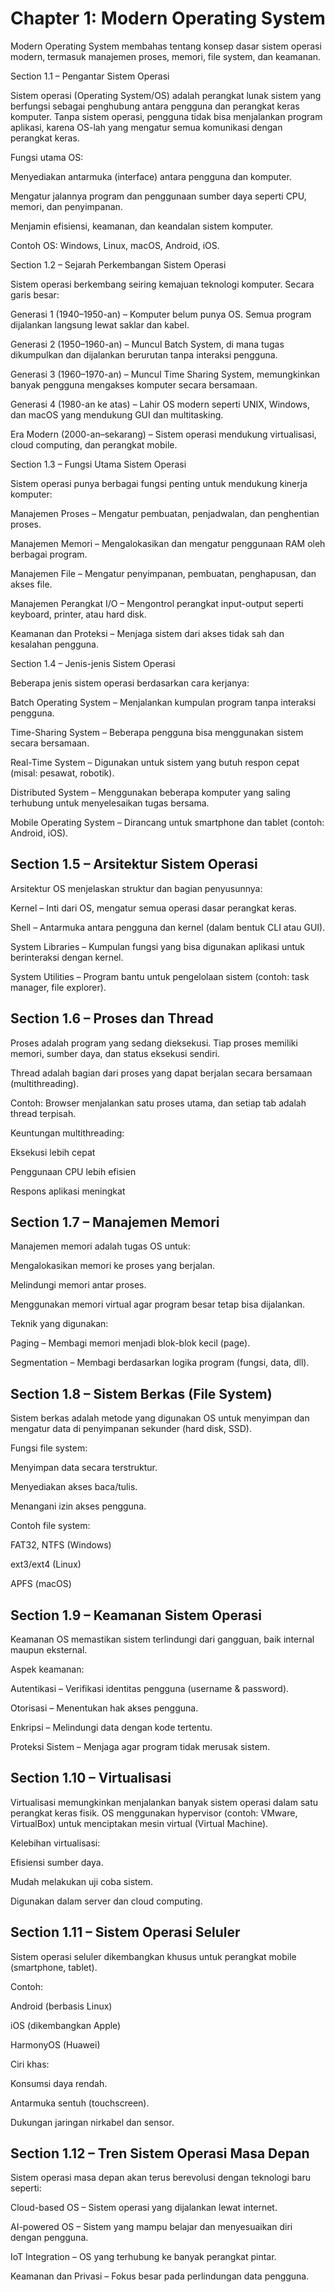# Chapter 1: Modern Operating System

Modern Operating System membahas tentang konsep dasar sistem operasi modern, termasuk manajemen proses, memori, file system, dan keamanan.

Section 1.1 – Pengantar Sistem Operasi

Sistem operasi (Operating System/OS) adalah perangkat lunak sistem yang berfungsi sebagai penghubung antara pengguna dan perangkat keras komputer.
Tanpa sistem operasi, pengguna tidak bisa menjalankan program aplikasi, karena OS-lah yang mengatur semua komunikasi dengan perangkat keras.

Fungsi utama OS:

Menyediakan antarmuka (interface) antara pengguna dan komputer.

Mengatur jalannya program dan penggunaan sumber daya seperti CPU, memori, dan penyimpanan.

Menjamin efisiensi, keamanan, dan keandalan sistem komputer.

Contoh OS: Windows, Linux, macOS, Android, iOS.

Section 1.2 – Sejarah Perkembangan Sistem Operasi

Sistem operasi berkembang seiring kemajuan teknologi komputer.
Secara garis besar:

Generasi 1 (1940–1950-an) – Komputer belum punya OS. Semua program dijalankan langsung lewat saklar dan kabel.

Generasi 2 (1950–1960-an) – Muncul Batch System, di mana tugas dikumpulkan dan dijalankan berurutan tanpa interaksi pengguna.

Generasi 3 (1960–1970-an) – Muncul Time Sharing System, memungkinkan banyak pengguna mengakses komputer secara bersamaan.

Generasi 4 (1980-an ke atas) – Lahir OS modern seperti UNIX, Windows, dan macOS yang mendukung GUI dan multitasking.

Era Modern (2000-an–sekarang) – Sistem operasi mendukung virtualisasi, cloud computing, dan perangkat mobile.

Section 1.3 – Fungsi Utama Sistem Operasi

Sistem operasi punya berbagai fungsi penting untuk mendukung kinerja komputer:

Manajemen Proses – Mengatur pembuatan, penjadwalan, dan penghentian proses.

Manajemen Memori – Mengalokasikan dan mengatur penggunaan RAM oleh berbagai program.

Manajemen File – Mengatur penyimpanan, pembuatan, penghapusan, dan akses file.

Manajemen Perangkat I/O – Mengontrol perangkat input-output seperti keyboard, printer, atau hard disk.

Keamanan dan Proteksi – Menjaga sistem dari akses tidak sah dan kesalahan pengguna.

Section 1.4 – Jenis-jenis Sistem Operasi

Beberapa jenis sistem operasi berdasarkan cara kerjanya:

Batch Operating System – Menjalankan kumpulan program tanpa interaksi pengguna.

Time-Sharing System – Beberapa pengguna bisa menggunakan sistem secara bersamaan.

Real-Time System – Digunakan untuk sistem yang butuh respon cepat (misal: pesawat, robotik).

Distributed System – Menggunakan beberapa komputer yang saling terhubung untuk menyelesaikan tugas bersama.

Mobile Operating System – Dirancang untuk smartphone dan tablet (contoh: Android, iOS).

## Section 1.5 – Arsitektur Sistem Operasi

Arsitektur OS menjelaskan struktur dan bagian penyusunnya:

Kernel – Inti dari OS, mengatur semua operasi dasar perangkat keras.

Shell – Antarmuka antara pengguna dan kernel (dalam bentuk CLI atau GUI).

System Libraries – Kumpulan fungsi yang bisa digunakan aplikasi untuk berinteraksi dengan kernel.

System Utilities – Program bantu untuk pengelolaan sistem (contoh: task manager, file explorer).

## Section 1.6 – Proses dan Thread

Proses adalah program yang sedang dieksekusi.
Tiap proses memiliki memori, sumber daya, dan status eksekusi sendiri.

Thread adalah bagian dari proses yang dapat berjalan secara bersamaan (multithreading).

Contoh: Browser menjalankan satu proses utama, dan setiap tab adalah thread terpisah.

Keuntungan multithreading:

Eksekusi lebih cepat

Penggunaan CPU lebih efisien

Respons aplikasi meningkat

## Section 1.7 – Manajemen Memori

Manajemen memori adalah tugas OS untuk:

Mengalokasikan memori ke proses yang berjalan.

Melindungi memori antar proses.

Menggunakan memori virtual agar program besar tetap bisa dijalankan.

Teknik yang digunakan:

Paging – Membagi memori menjadi blok-blok kecil (page).

Segmentation – Membagi berdasarkan logika program (fungsi, data, dll).

## Section 1.8 – Sistem Berkas (File System)

Sistem berkas adalah metode yang digunakan OS untuk menyimpan dan mengatur data di penyimpanan sekunder (hard disk, SSD).

Fungsi file system:

Menyimpan data secara terstruktur.

Menyediakan akses baca/tulis.

Menangani izin akses pengguna.

Contoh file system:

FAT32, NTFS (Windows)

ext3/ext4 (Linux)

APFS (macOS)

## Section 1.9 – Keamanan Sistem Operasi

Keamanan OS memastikan sistem terlindungi dari gangguan, baik internal maupun eksternal.

Aspek keamanan:

Autentikasi – Verifikasi identitas pengguna (username & password).

Otorisasi – Menentukan hak akses pengguna.

Enkripsi – Melindungi data dengan kode tertentu.

Proteksi Sistem – Menjaga agar program tidak merusak sistem.

## Section 1.10 – Virtualisasi

Virtualisasi memungkinkan menjalankan banyak sistem operasi dalam satu perangkat keras fisik.
OS menggunakan hypervisor (contoh: VMware, VirtualBox) untuk menciptakan mesin virtual (Virtual Machine).

Kelebihan virtualisasi:

Efisiensi sumber daya.

Mudah melakukan uji coba sistem.

Digunakan dalam server dan cloud computing.

## Section 1.11 – Sistem Operasi Seluler

Sistem operasi seluler dikembangkan khusus untuk perangkat mobile (smartphone, tablet).

Contoh:

Android (berbasis Linux)

iOS (dikembangkan Apple)

HarmonyOS (Huawei)

Ciri khas:

Konsumsi daya rendah.

Antarmuka sentuh (touchscreen).

Dukungan jaringan nirkabel dan sensor.

## Section 1.12 – Tren Sistem Operasi Masa Depan

Sistem operasi masa depan akan terus berevolusi dengan teknologi baru seperti:

Cloud-based OS – Sistem operasi yang dijalankan lewat internet.

AI-powered OS – Sistem yang mampu belajar dan menyesuaikan diri dengan pengguna.

IoT Integration – OS yang terhubung ke banyak perangkat pintar.

Keamanan dan Privasi – Fokus besar pada perlindungan data pengguna.